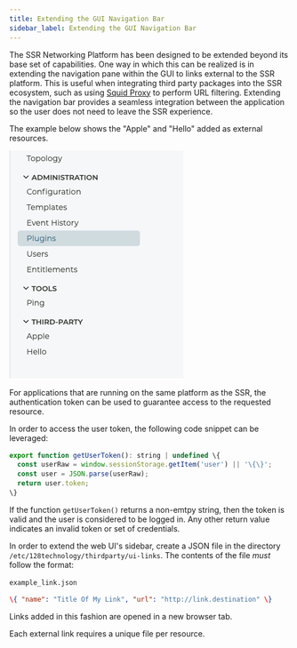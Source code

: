 ```yaml
---
title: Extending the GUI Navigation Bar
sidebar_label: Extending the GUI Navigation Bar
---
```


The SSR Networking Platform has been designed to be extended beyond its base set of capabilities. One way in which this can be realized is in extending the navigation pane within the GUI to links external to the SSR platform. This is useful when integrating third party packages into the SSR ecosystem, such as using [Squid Proxy](http://www.squid-cache.org) to perform URL filtering. Extending the navigation bar provides a seamless integration between the application so the user does not need to leave the SSR experience.

The example below shows the "Apple" and "Hello" added as external resources.

![Example](/img/howto_extend_gui_nav.png)

For applications that are running on the same platform as the SSR, the authentication token can be used to guarantee access to the requested resource.

In order to access the user token, the following code snippet can be leveraged:
```js
export function getUserToken(): string | undefined \{
  const userRaw = window.sessionStorage.getItem('user') || '\{\}';
  const user = JSON.parse(userRaw);
  return user.token;
\}
```
If the function `getUserToken()` returns a non-emtpy string, then the token is valid and the user is considered to be logged in. Any other return value indicates an invalid token or set of credentials.

In order to extend the web UI's sidebar, create a JSON file in the directory `/etc/128technology/thirdparty/ui-links`.  The contents of the file *must* follow the format:

`example_link.json`
```json
\{ "name": "Title Of My Link", "url": "http://link.destination" \}
```

Links added in this fashion are opened in a new browser tab.

Each external link requires a unique file per resource.